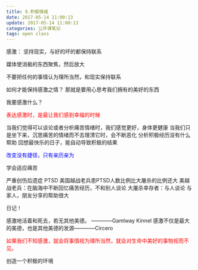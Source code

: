 ```yaml
---
title: 9.积极情绪
date: 2017-05-14 11:00:13
update: 2017-05-14 11:00:13
categories: 公开课笔记
tags: open class
---
```

感激：
坚持现实，与好的坏的都保持联系

媒体使消极的东西聚焦，然后放大

不要把任何的事情认为理所当然，和现实保持联系

如何才能保持感激之情？
那就是要用心思考我们拥有的美好的东西

我要感激什么？

<font color=red>表达感激时，是最让我们感到幸福的时候</font>

当我们觉得可以谈论或者分析痛苦情绪时，我们感觉更好，身体更健康
当我们只是坐下来，沉思痛苦的情绪而不去理清它时，会不断恶化
分析积极经历没有什么帮助
回想最快乐的日子，能自动导致积极的结果

<font color=blue>改变没有捷径，只有亲历亲为</font>

学会适应痛苦

严重创伤后遗症 PTSD
美国越战老兵患PTSD人数比例比大屠杀的比例还大
美越战老兵：在脑海中不断回忆痛苦经历，不和别人谈论
大屠杀幸存者：与人谈论
与家人，朋友分享的帮助很大

日记！

感激地活着和死去，若无其他美德。 ————Gamlway Kinnel
感激不仅是最大的美德，也是其他美德的发源————Circero

<font color=red>如果我们不知感激，就会将事情视为理所当然，就会对生命中美好的事物视而不见。</font>

创造一个积极的环境